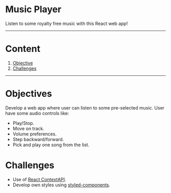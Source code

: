 # Music Player
Listen to some royalty free music with this React web app!
- - -
# Content
1. [Objective](#objectives)
2. [Challenges](#challenges)
- - -
# Objectives
Develop a web app where user can listen to some pre-selected music. User have some audio controls like:
- Play/Stop.
- Move on track.
- Volume preferences.
- Step backward/forward.
- Pick and play one song from the list.
# Challenges
- Use of [React ContextAPI](https://beta.reactjs.org/reference/react/useContext).
- Develop own styles using [styled-components](https://styled-components.com/).
